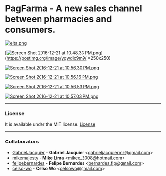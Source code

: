 # PagFarma - A new sales channel between pharmacies and consumers.


[![eita.png](https://s24.postimg.org/nsl40ql11/Screen_Shot_2016_12_21_at_10_48_15_PM.png)](https://postimg.org/image/4aqgkso35/)

[![Screen Shot 2016-12-21 at 10.48.33 PM.png](https://s24.postimg.org/l9zf01zat/Screen_Shot_2016_12_21_at_10_48_33_PM.png)](https://postimg.org/image/yqwdix9m9/ =250x250)

[![Screen Shot 2016-12-21 at 10.56.30 PM.png](https://s24.postimg.org/5yl0lpcl1/Screen_Shot_2016_12_21_at_10_56_30_PM.png)](https://postimg.org/image/fj4n8l1wx/)

[![Screen Shot 2016-12-21 at 10.56.16 PM.png](https://s24.postimg.org/npwn05rzp/Screen_Shot_2016_12_21_at_10_56_16_PM.png)](https://postimg.org/image/z298hy0oh/)

[![Screen Shot 2016-12-21 at 10.56.53 PM.png](https://s24.postimg.org/4tqygbq45/Screen_Shot_2016_12_21_at_10_56_53_PM.png)](https://postimg.org/image/krzo6gkc1/)

[![Screen Shot 2016-12-21 at 10.57.03 PM.png](https://s24.postimg.org/558et36k5/Screen_Shot_2016_12_21_at_10_57_03_PM.png)](https://postimg.org/image/wftq109gx/)

<hr>

### License

It is available under the MIT license.
[License](http://opensource.org/licenses/mit-license.php)

<hr>

### Collaborators

* [GabrielJacquier](https://github.com/GabrielJacquier) -
**Gabriel Jacquier** &lt;gabrieljacquierme@gmail.com&gt;
* [mikemajesty](https://github.com/mikemajesty) -
**Mike Lima** &lt;mikee_2008@hotmail.com&gt;
* [felipebernardes](https://github.com/felipebernardes) -
**Felipe Bernardes** &lt;bernardes.flp@gmail.com&gt;
* [celso-wo](https://github.com/celso-wo) -
**Celso Wo** &lt;celsowo@gmail.com&gt;
